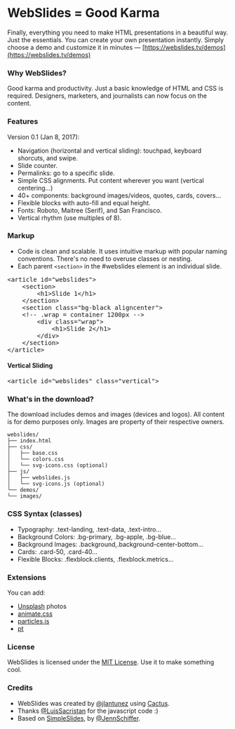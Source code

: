 # WebSlides = Good Karma
Finally, everything you need to make HTML presentations in a beautiful way. Just the essentials. You can create your own presentation instantly. Simply choose a demo and customize it in minutes — [https://webslides.tv/demos](https://webslides.tv/demos)

### Why WebSlides?
Good karma and productivity. Just a basic knowledge of HTML and CSS is required. Designers, marketers, and journalists can now focus on the content.

### Features
Version 0.1 (Jan 8, 2017):

- Navigation (horizontal and vertical sliding): touchpad, keyboard shorcuts, and swipe.
- Slide counter.
- Permalinks: go to a specific slide.
- Simple CSS alignments. Put content wherever you want (vertical centering...)
- 40+ components: background images/videos, quotes, cards, covers...
- Flexible blocks with auto-fill and equal height.
- Fonts: Roboto, Maitree (Serif), and San Francisco.
- Vertical rhythm (use multiples of 8).

### Markup

- Code is clean and scalable. It uses intuitive markup with popular naming conventions. There's no need to overuse classes or nesting.
- Each parent <code>&lt;section&gt;</code> in the #webslides element is an individual slide.

<pre>&lt;article id="webslides"&gt;
    &lt;section&gt;
    	&lt;h1&gt;Slide 1&lt;/h1&gt;
    &lt;/section&gt;
    &lt;section class="bg-black aligncenter"&gt;
    <span class="code-comment">&lt;!-- .wrap = container 1200px --&gt;</span>
    	&lt;div class="wrap"&gt;
    		&lt;h1&gt;Slide 2&lt;/h1&gt;
    	&lt;/div&gt;
    &lt;/section&gt;
&lt;/article&gt;</pre>

#### Vertical Sliding

<pre>&lt;article id="webslides" class="vertical"&gt;</pre>

### What's in the download?

The download includes demos and images (devices and logos). 
All content is for demo purposes only. Images are property of their respective owners.

```
webslides/
├── index.html
├── css/
│   ├── base.css
│   └── colors.css
│   └── svg-icons.css (optional)
├── js/
│   ├── webslides.js
│   └── svg-icons.js (optional)
└── demos/
└── images/
```

### CSS Syntax (classes)

- Typography: .text-landing, .text-data, .text-intro...
- Background Colors: .bg-primary, .bg-apple, .bg-blue...
- Background Images: .background,.background-center-bottom...
- Cards: .card-50, .card-40...
- Flexible Blocks: .flexblock.clients, .flexblock.metrics...


### Extensions

You can add:
- [Unsplash](https://unsplash.com) photos
- [animate.css](https://daneden.github.io/animate.css)
- [particles.js](https://github.com/VincentGarreau/particles.js)
- [pt](http://williamngan.github.io/pt/)

### License

WebSlides is licensed under the [MIT License](https://opensource.org/licenses/MIT). 
Use it to make something cool.

### Credits

- WebSlides was created by [@jlantunez](https://twitter.com/jlantunez) using [Cactus](https://github.com/eudicots/Cactus).
- Thanks [@LuisSacristan](https://twitter.com/luissacristan) for the javascript code :)
- Based on [SimpleSlides](https://github.com/jennschiffer/SimpleSlides), by [@JennSchiffer](https://twitter.com/jennschiffer).
